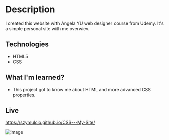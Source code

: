 # Description 
I created this website with Angela YU web designer course from Udemy. It's a simple personal site with me overwiev.

## Technologies 
* HTML5
* CSS 

## What I'm learned? 
* This project got to know me about HTML and more advanced CSS properties.

## Live 
https://szymulcio.github.io/CSS---My-Site/

![image](https://user-images.githubusercontent.com/82280382/155980593-86c429f1-ba05-474f-a25e-3f2d02dab1dc.png)
